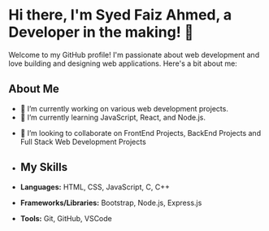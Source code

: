 # Hi there, I'm Syed Faiz Ahmed, a Developer in the making! 👋

Welcome to my GitHub profile! I'm passionate about web development and love building and designing web applications. Here's a bit about me:

## About Me

- 🔭 I’m currently working on various web development projects.
- 🌱 I’m currently learning JavaScript, React, and Node.js.
<!--- 👋 Hi, I’m Syed Faiz Ahmed
- 👀 I’m interested in 
- 🌱 I’m currently learning -->
- 💞️ I’m looking to collaborate on FrontEnd Projects, BackEnd Projects and Full Stack Web Development Projects

- ## My Skills

- **Languages:** HTML, CSS, JavaScript, C, C++
- **Frameworks/Libraries:** Bootstrap, Node.js, Express.js
- **Tools:** Git, GitHub, VSCode


<!---
sfahmed-hash/sfahmed-hash is a ✨ special ✨ repository because its `README.md` (this file) appears on your GitHub profile.
You can click the Preview link to take a look at your changes.
--->
